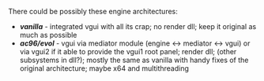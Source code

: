 There could be possibly these engine architectures:
* ***vanilla*** - integrated vgui with all its crap; no render dll; keep it original as much as possible
* ***ac96/evol*** - vgui via mediator module (engine <-> mediator <-> vgui) or via vgui2 if it able to provide the vgui1 root panel; render dll; (other subsystems in dll?); mostly the same as vanilla with handy fixes of the original architecture; maybe x64 and multithreading